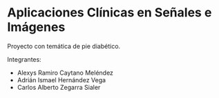 # Aplicaciones Clínicas en Señales e Imágenes

Proyecto con temática de pie diabético.

Integrantes:
- Alexys Ramiro Caytano Meléndez
- Adrián Ismael Hernández Vega
- Carlos Alberto Zegarra Sialer

